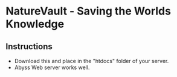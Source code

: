 # NatureVault - Saving the Worlds Knowledge

## Instructions

* Download this and place in the "htdocs" folder of your server.
* Abyss Web server works well.
